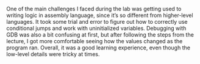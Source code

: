 One of the main challenges I faced during the lab was getting used to writing logic in assembly language, since it’s so different from higher-level languages. It took some trial and error to figure out how to correctly use conditional jumps and work with uninitialized variables. Debugging with GDB was also a bit confusing at first, but after following the steps from the lecture, I got more comfortable seeing how the values changed as the program ran. Overall, it was a good learning experience, even though the low-level details were tricky at times.
